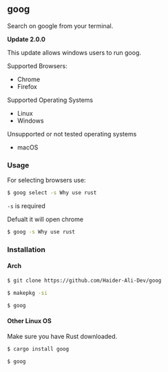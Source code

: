## goog

Search on google from your terminal.


**Update 2.0.0**


This update allows windows users to run goog.  


Supported Browsers:
- Chrome
- Firefox


Supported Operating Systems
- Linux
- Windows

Unsupported or not tested operating systems
- macOS


### Usage


For selecting browsers use:


```bash
$ goog select -s Why use rust
```

`-s` is required


Defualt it will open chrome


```bash
$ goog -s Why use rust
```

### Installation
#### Arch
```bash
$ git clone https://github.com/Haider-Ali-Dev/goog
```

```bash
$ makepkg -si
```

```bash
$ goog
```

#### Other Linux OS

Make sure you have Rust downloaded.


```bash
$ cargo install goog
```

```bash
$ goog
```

